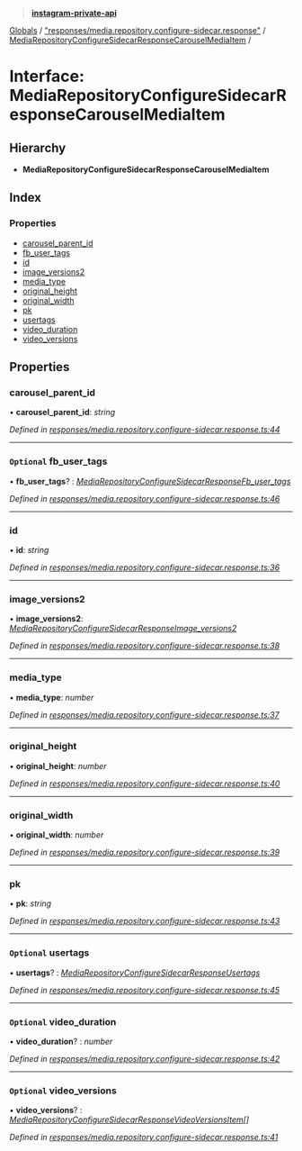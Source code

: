> **[instagram-private-api](../README.md)**

[Globals](../README.md) / ["responses/media.repository.configure-sidecar.response"](../modules/_responses_media_repository_configure_sidecar_response_.md) / [MediaRepositoryConfigureSidecarResponseCarouselMediaItem](_responses_media_repository_configure_sidecar_response_.mediarepositoryconfiguresidecarresponsecarouselmediaitem.md) /

# Interface: MediaRepositoryConfigureSidecarResponseCarouselMediaItem

## Hierarchy

* **MediaRepositoryConfigureSidecarResponseCarouselMediaItem**

## Index

### Properties

* [carousel_parent_id](_responses_media_repository_configure_sidecar_response_.mediarepositoryconfiguresidecarresponsecarouselmediaitem.md#carousel_parent_id)
* [fb_user_tags](_responses_media_repository_configure_sidecar_response_.mediarepositoryconfiguresidecarresponsecarouselmediaitem.md#optional-fb_user_tags)
* [id](_responses_media_repository_configure_sidecar_response_.mediarepositoryconfiguresidecarresponsecarouselmediaitem.md#id)
* [image_versions2](_responses_media_repository_configure_sidecar_response_.mediarepositoryconfiguresidecarresponsecarouselmediaitem.md#image_versions2)
* [media_type](_responses_media_repository_configure_sidecar_response_.mediarepositoryconfiguresidecarresponsecarouselmediaitem.md#media_type)
* [original_height](_responses_media_repository_configure_sidecar_response_.mediarepositoryconfiguresidecarresponsecarouselmediaitem.md#original_height)
* [original_width](_responses_media_repository_configure_sidecar_response_.mediarepositoryconfiguresidecarresponsecarouselmediaitem.md#original_width)
* [pk](_responses_media_repository_configure_sidecar_response_.mediarepositoryconfiguresidecarresponsecarouselmediaitem.md#pk)
* [usertags](_responses_media_repository_configure_sidecar_response_.mediarepositoryconfiguresidecarresponsecarouselmediaitem.md#optional-usertags)
* [video_duration](_responses_media_repository_configure_sidecar_response_.mediarepositoryconfiguresidecarresponsecarouselmediaitem.md#optional-video_duration)
* [video_versions](_responses_media_repository_configure_sidecar_response_.mediarepositoryconfiguresidecarresponsecarouselmediaitem.md#optional-video_versions)

## Properties

###  carousel_parent_id

• **carousel_parent_id**: *string*

*Defined in [responses/media.repository.configure-sidecar.response.ts:44](https://github.com/dilame/instagram-private-api/blob/173bc62/src/responses/media.repository.configure-sidecar.response.ts#L44)*

___

### `Optional` fb_user_tags

• **fb_user_tags**? : *[MediaRepositoryConfigureSidecarResponseFb_user_tags](_responses_media_repository_configure_sidecar_response_.mediarepositoryconfiguresidecarresponsefb_user_tags.md)*

*Defined in [responses/media.repository.configure-sidecar.response.ts:46](https://github.com/dilame/instagram-private-api/blob/173bc62/src/responses/media.repository.configure-sidecar.response.ts#L46)*

___

###  id

• **id**: *string*

*Defined in [responses/media.repository.configure-sidecar.response.ts:36](https://github.com/dilame/instagram-private-api/blob/173bc62/src/responses/media.repository.configure-sidecar.response.ts#L36)*

___

###  image_versions2

• **image_versions2**: *[MediaRepositoryConfigureSidecarResponseImage_versions2](_responses_media_repository_configure_sidecar_response_.mediarepositoryconfiguresidecarresponseimage_versions2.md)*

*Defined in [responses/media.repository.configure-sidecar.response.ts:38](https://github.com/dilame/instagram-private-api/blob/173bc62/src/responses/media.repository.configure-sidecar.response.ts#L38)*

___

###  media_type

• **media_type**: *number*

*Defined in [responses/media.repository.configure-sidecar.response.ts:37](https://github.com/dilame/instagram-private-api/blob/173bc62/src/responses/media.repository.configure-sidecar.response.ts#L37)*

___

###  original_height

• **original_height**: *number*

*Defined in [responses/media.repository.configure-sidecar.response.ts:40](https://github.com/dilame/instagram-private-api/blob/173bc62/src/responses/media.repository.configure-sidecar.response.ts#L40)*

___

###  original_width

• **original_width**: *number*

*Defined in [responses/media.repository.configure-sidecar.response.ts:39](https://github.com/dilame/instagram-private-api/blob/173bc62/src/responses/media.repository.configure-sidecar.response.ts#L39)*

___

###  pk

• **pk**: *string*

*Defined in [responses/media.repository.configure-sidecar.response.ts:43](https://github.com/dilame/instagram-private-api/blob/173bc62/src/responses/media.repository.configure-sidecar.response.ts#L43)*

___

### `Optional` usertags

• **usertags**? : *[MediaRepositoryConfigureSidecarResponseUsertags](_responses_media_repository_configure_sidecar_response_.mediarepositoryconfiguresidecarresponseusertags.md)*

*Defined in [responses/media.repository.configure-sidecar.response.ts:45](https://github.com/dilame/instagram-private-api/blob/173bc62/src/responses/media.repository.configure-sidecar.response.ts#L45)*

___

### `Optional` video_duration

• **video_duration**? : *number*

*Defined in [responses/media.repository.configure-sidecar.response.ts:42](https://github.com/dilame/instagram-private-api/blob/173bc62/src/responses/media.repository.configure-sidecar.response.ts#L42)*

___

### `Optional` video_versions

• **video_versions**? : *[MediaRepositoryConfigureSidecarResponseVideoVersionsItem](_responses_media_repository_configure_sidecar_response_.mediarepositoryconfiguresidecarresponsevideoversionsitem.md)[]*

*Defined in [responses/media.repository.configure-sidecar.response.ts:41](https://github.com/dilame/instagram-private-api/blob/173bc62/src/responses/media.repository.configure-sidecar.response.ts#L41)*